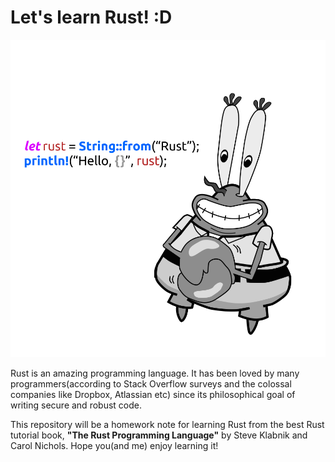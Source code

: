 # Let's learn Rust! :D

![main_img](./img/hello_rust.png)

Rust is an amazing programming language. It has been loved by many programmers(according to Stack Overflow surveys and the colossal companies like Dropbox, Atlassian etc) since its philosophical goal of writing secure and robust code. 

This repository will be a homework note for learning Rust from the best Rust tutorial book, **"The Rust Programming Language"** by Steve Klabnik and Carol Nichols. Hope you(and me) enjoy learning it!
